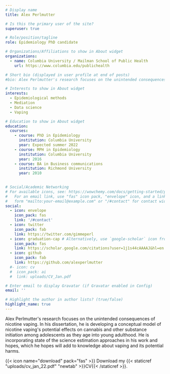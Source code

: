 ```yaml
---
# Display name
title: Alex Perlmutter

# Is this the primary user of the site?
superuser: true

# Role/position/tagline
role: Epidemiology PhD candidate

# Organizations/Affiliations to show in About widget
organizations:
  - name: Columbia University / Mailman School of Public Health
    url: https://www.columbia.edu/publichealth

# Short bio (displayed in user profile at end of posts)
#bio: Alex Perlmutter's research focuses on the unintended consequences of nicotine vaping. In his dissertation, he is developing a conceptual model of nicotine vaping's potential effects on cannabis and other substance initiation among adolescents as they age into young adulthood. He is incorporating state of the science estimation approaches in his work and hopes, which he hopes will add to knowledge about vaping and its potential harms.

# Interests to show in About widget
interests:
  - Epidemiological methods
  - Mediation
  - Data science
  - Vaping

# Education to show in About widget
education:
  courses:
    - course: PhD in Epidemiology
      institution: Columbia University
      year: Expected summer 2022
    - course: MPH in Epidemiology
      institution: Columbia University
      year: 2016
    - course: BA in Business communications
      institution: Richmond University
      year: 2010
      

# Social/Academic Networking
# For available icons, see: https://wowchemy.com/docs/getting-started/page-builder/#icons
#   For an email link, use "fas" icon pack, "envelope" icon, and a link in the
#   form "mailto:your-email@example.com" or "/#contact" for contact widget.
social:
  - icon: envelope
    icon_pack: fas
    link: '/#contact'
  - icon: twitter
    icon_pack: fab
    link: https://twitter.com/gimmeperl
  - icon: graduation-cap # Alternatively, use `google-scholar` icon from `ai` icon pack
    icon_pack: fas
    link: https://scholar.google.com/citations?user=1j1s44cAAAAJ&hl=en
  - icon: github
    icon_pack: fab
    link: https://github.com/alexperlmutter
  #- icon: cv
  #  icon_pack: ai
  #  link: uploads/CV_Jan.pdf

# Enter email to display Gravatar (if Gravatar enabled in Config)
email: ''

# Highlight the author in author lists? (true/false)
highlight_name: true
---
```


Alex Perlmutter's research focuses on the unintended consequences of nicotine vaping. In his dissertation, he is developing a conceptual model of nicotine vaping's potential effects on cannabis and other substance initiation among adolescents as they age into young adulthood. He is incorporating state of the science estimation approaches in his work and hopes, which he hopes will add to knowledge about vaping and its potential harms.

{{< icon name="download" pack="fas" >}} Download my {{< staticref "uploads/cv_jan_22.pdf" "newtab" >}}CV{{< /staticref >}}.

